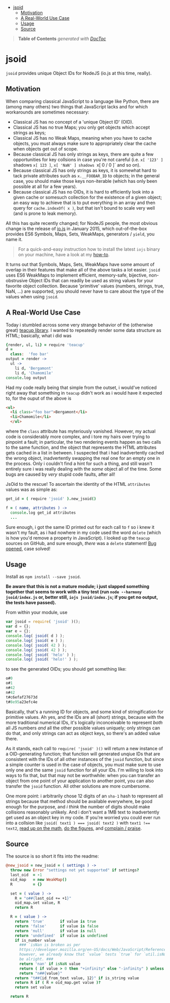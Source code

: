 

- [jsoid](#jsoid)
	- [Motivation](#motivation)
	- [A Real-World Use Case](#a-real-world-use-case)
	- [Usage](#usage)
	- [Source](#source)

> **Table of Contents**  *generated with [DocToc](http://doctoc.herokuapp.com/)*


# jsoid

`jsoid` provides unique Object IDs for NodeJS (io.js at this time, really).

## Motivation

When comparing classical JavaScript to a language like Python, there are (among many others)
two things that JavaScript lacks and for which workarounds are sometimes necessary:

* Classical JS has no concept of a 'unique Object ID' (OID).
* Classical JS has no true Maps; you only get objects which accept strings as keys;
* Classical JS has no Weak Maps, meaning when you have to cache objects, you must
	always make sure to appropriately clear the cache when objects get out of scope.
* Because classical JS has only strings as keys, there are quite a few opportunities for
	key collsions in case you're not careful (i.e. `x[ '123' ]` shadows `x[ 123 ]`,
	`x[ 'NaN' ] shadows `x[ 0 / 0 ]` and so on).
* Because classical JS has only strings as keys, it is somewhat hard to tack private attributes
	such as `x.__FOOBAR_ID` to objects; in the general case, you should make those keys
	non-iterable (which has only been possible at all for a few years).
* Because classical JS has no OIDs, it is hard to efficiently look into a given cache or somesuch
	collection for the existence of a given object; an easy way to achieve that is to put
	everything in an array and then query for `cache.indexOf( x )`, but that isn't bound to scale
	very well (and is prone to leak memory).

All this has quite recently changed; for NodeJS people, the most obvious change is
the release of [io.js](https://iojs.org/) in January 2015, which out-of-the-box provides
ES6 Symbols, Maps, Sets, WeakMaps, generators / `yield`, you name it.

> For a quick-and-easy instruction how to install the latest `iojs` binary on your
> machine, have a look at my [how-to](https://github.com/loveencounterflow/how-to).

It turns out that Symbols, Maps, Sets, WeakMaps have some amount of overlap in their
features that make all of the above tasks a lot easier. `jsoid` uses ES6 WeakMaps
to implement efficient, memory-safe, bijective, non-obstrusive Object IDs that can readily
be used as string values for your favorite object collection. Because 'primitive'
values (numbers, strings, true, NaN, ...) are supported, you should never have to care
about the type of the values when using `jsoid`.

## A Real-World Use Case

Today i stumbled across some very strange behavior of the (otherwise great)
[teacup library](https://github.com/goodeggs/teacup). I wanted to repeatedly render some data structure
as HTML; basically, what i did was

```coffee
{render, ul, li} = require 'teacup'
d =
  class:  'foo bar'
output = render ->
  ul ->
    li d, 'Bergamont'
    li d, 'Chamomile'
console.log output
```

Had my code really being that simple from the outset, i would've noticed right away that something
in `teacup` didn't work as i would have it expected to, for the ouput of the above is

```html
<ul>
  <li class="foo bar">Bergamont</li>
  <li>Chamomile</li>
  </ul>
```

where the `class` attribute has myteriously vanished. However, my actual code is considerably
more complex, and i tore my hairs over trying to pinpoint a fault; in particular,
the two rendering events happen as two calls to the same function, and the object that represents the
HTML attributes gets cached in a list in between. I suspected that i had inadvertently cached the wrong
object, inadvertently swapping the real one for an empty one in the process. Only i couldn't find
a hint for such a thing, and still wasn't entirely sure i was really dealing with the *same* object
all of the time. Some bugs are caused by *very* stupid code faults, after all!

JsOid to the rescue! To ascertain the identity of the HTML `attributes` values was as simple as:

```coffee
get_id = ( require 'jsoid' ).new_jsoid()

f = ( name, attributes ) ->
  console.log get_id attributes
  ...
```

Sure enough, i got the same ID printed out for each call to `f` so i knew it wasn't my fault, as i had
nowhere in my code used the word `delete` (which is how you'd remove a property in JavaScript). I looked
up the `teacup` sources on GitHub, and sure enough, *there* was a `delete` statement!
[Bug opened](https://github.com/goodeggs/teacup/issues/46), case solved!

## Usage

Install as `npm install --save jsoid`.

**Be aware that this is not a mature module; i just slapped something together that seems
to work with a tiny test (run `node --harmony jsoid/index.js` or, better still, `iojs jsoid/index.js`;
if you get no output, the tests have passed).**

From within your module, use

```js
var jsoid = require( 'jsoid' )();
var d = {};
var e = {};
console.log( jsoid( d ) );
console.log( jsoid( e ) );
console.log( jsoid( 42 ) );
console.log( jsoid( 42 ) );
console.log( jsoid( 'helo' ) );
console.log( jsoid( 'helo!' ) );
```

to see the generated OIDs; you should get something like:

```js
o#0
o#1
n#42
n#42
t#c6efaf27673d
t#8e95a23efc4e
```

Basically, that's a running ID for objects, and some kind of stringification for
primitive values. Ah yes, and the IDs are all (short) strings, because with the
more traditional numerical IDs, it's logically inconceivable to represent *both* all
JS numbers *and* all the other possible values uniquely; only strings can do that, and
only strings can act as object keys, so there's an added value there.

As it stands, each call to `require( 'jsoid' )()` will return a new
instance of a OID-generating function; that function will generated unqiue IDs that
are consistent with the IDs of all other instances of the `jsoid` function, but
since a simple counter is used in the case of objects, you must make sure to use only
one and the same `jsoid` function for all your IDs. I'm willing to look into ways to fix that,
but that may not be worthwhile: when you can transfer an object from one point of
your application to another point, you can also transfer the `jsoid` function. All
other solutions are more cumbersome.

One more point: i arbitrarily chose 12 digits of an `sha-1` hash to represent all strings
because that method should be available everywhere, be good enough for the purpose,
and *i think* the number of digits should make collisions reasonably unlikely. And
i don't want a 1MB text to inadvertently get used as an object key in my code.
If you're worried you could ever run into a collsion like `jsoid( text1 ) === jsoid( text2 )`
with `text1 !== text2`, [read up on the math](http://stackoverflow.com/a/22029380/256361),
[do the figures](http://reference.wolfram.com/language/ref/Pochhammer.html), and
[complain / praise](https://github.com/loveencounterflow/jsoid/issues).

## Source

The source is so short it fits into the readme:

```coffee
@new_jsoid = new_jsoid = ( settings ) ->
  throw new Error "settings not yet supported" if settings?
  last_oid  = -1
  oid_map   = new WeakMap()
  R         = {}

  set = ( value ) ->
    R = "o##{last_oid += +1}"
    oid_map.set value, R
    return R

  R = ( value ) ->
    return 'true'       if value is true
    return 'false'      if value is false
    return 'null'       if value is null
    return 'undefined'  if value is undefined
    if is_number value
      ### `isNan is broken as per
      https://developer.mozilla.org/en-US/docs/Web/JavaScript/Reference/Global_Objects/isNaN;
      however, we already know that `value` tests `true` for `util.isNumber`, so using `isNan` here should
      be alright. ###
      return 'nan' if isNaN value
      return ( if value > 0 then "+infinity" else "-infinity" ) unless isFinite value
      return "n##{value}"
    return "t##{id_from_text value, 12}" if is_string value
    return R if ( R = oid_map.get value )?
    return set value

  return R
```



